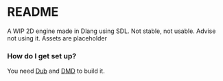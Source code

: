 # README #

A WIP 2D engine made in Dlang using SDL.
Not stable, not usable.
Advise not using it.
Assets are placeholder

### How do I get set up? ###

You need [Dub](http://code.dlang.org/download) and [DMD](http://dlang.org/download.html#dmd) to build it.